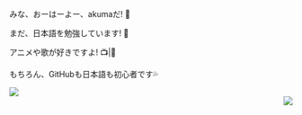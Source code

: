 <div>
  <div>
    <p>みな、おーはーよー、akumaだ! 👋</p>
    <p>まだ、日本語を勉強しています! 📖</p>
    <p>アニメや歌が好きですよ! 📺|🎵</p>
    <p>もちろん、GitHubも日本語も初心者です💦</p>  
    <!--右边的卡片-->
    <a style="text-align: right;" href="https://github.com/anuraghazra/github-readme-stats">
      <img src="https://github-readme-stats.vercel.app/api/top-langs/?username=akuma&layout=compact" />
    </a>
  </div>
  <div>
    <!--左边的卡片-->
    <a href="https://github.com/anuraghazra/github-readme-stats">
      <img align="right" src="https://github-readme-stats.vercel.app/api?username=akuma&show_icons=true&theme=tokyonight" />
    </a>
  </div>
</div>

                    



<!---
giegieSong/giegieSong is a ✨ special ✨ repository because its `README.md` (this file) appears on your GitHub profile.
You can click the Preview link to take a look at your changes.
--->
